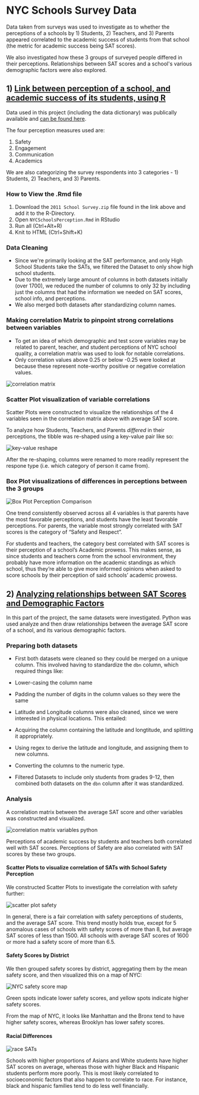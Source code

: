 # NYC Schools Survey Data

Data taken from surveys was used to investigate as to whether the perceptions of a schools by 1) Students, 2) Teachers, and 3) Parents appeared correlated to the academic success of students from that school (the metric for academic success being SAT scores). 

We also investigated how these 3 groups of surveyed people differed in their perceptions. Relationships between SAT scores and a school's various demographic factors were also explored.


## 1) [Link between perception of a school, and academic success of its students, using R](https://github.com/SphericalSilver/NYC-Schools-Survey-Data/blob/master/NYCSchoolsPerception.Rmd)

Data used in this project (including the data dictionary) was publically available and [can be found here](https://data.cityofnewyork.us/Education/2011-NYC-School-Survey/mnz3-dyi8).

The four perception measures used are:
1. Safety
2. Engagement
3. Communication
4. Academics

We are also categorizing the survey respondents into 3 categories - 1) Students, 2) Teachers, and 3) Parents.

### How to View the .Rmd file
1. Download the `2011 School Survey.zip` file found in the link above and add it to the R-Directory.
2. Open `NYCSchoolsPerception.Rmd` in RStudio
3. Run all (Ctrl+Alt+R)
4. Knit to HTML (Ctrl+Shift+K)

### Data Cleaning
- Since we're primarily looking at the SAT performance, and only High School Students take the SATs, we filtered the Dataset to only show high school students. 
- Due to the extremely large amount of columns in both datasets initially (over 1700), we reduced the number of columns to only 32 by including just the columns that had the information we needed on SAT scores, school info, and perceptions. 
- We also merged both datasets after standardizing column names. 

### Making correlation Matrix to pinpoint strong correlations between variables
- To get an idea of which demographic and test score variables may be related to parent, teacher, and student perceptions of NYC school quality, a correlation matrix was used to look for notable correlations.
 - Only correlation values above 0.25 or below -0.25 were looked at because these represent note-worthy positive or negative correlation values.
 
![correlation matrix](https://i.gyazo.com/81feb730117d8be2f22119fd45ea8650.png)
 
### Scatter Plot visualization of variable correlations
Scatter Plots were constructed to visualize the relationships of the 4 variables seen in the correlation matrix above with average SAT score.
 
To analyze how Students, Teachers, and Parents *differed* in their perceptions, the tibble was re-shaped using a key-value pair like so: 

![key-value reshape](https://i.gyazo.com/ed388245d890de5573ff924b6f686ae8.png)

After the re-shaping, columns were renamed to more readily represent the respone type (i.e. which category of person it came from).

### Box Plot visualizations of differences in perceptions between the 3 groups

![Box Plot Perception Comparison](https://i.gyazo.com/6fde6fd8b6786408817570196e61e455.png)

One trend consistently observed across all 4 variables is that parents have the most favorable perceptions, and students have the least favorable perceptions. For parents, the variable most strongly correlated with SAT scores is the category of “Safety and Respect”.

For students and teachers, the category best correlated with SAT scores is their perception of a school’s Academic prowess. This makes sense, as since students and teachers come from the school environment, they probably have more information on the academic standings as which school, thus they’re able to give more informed opinions when asked to score schools by their perception of said schools’ academic prowess.


## 2) [Analyzing relationships between SAT Scores and Demographic Factors](https://github.com/SphericalSilver/NYC-Schools-Survey-Data/blob/master/Relationship%2Bbetween%2BDemographic%2BFactors%2Band%2BSAT%2Bscores%2Bof%2BNYC%2BHigh%2BSchools.ipynb)

In this part of the project, the same datasets were investigated. Python was used analyze and then draw relationships between the average SAT score of a school, and its various demographic factors.

### Preparing both datasets

- First both datasets were cleaned so they could be merged on a unique column. This involved having to standardize the `dbn` column, which required things like:
 - Lower-casing the column name
 - Padding the number of digits in the column values so they were the same
 
- Latitude and Longitude columns were also cleaned, since we were interested in physical locations. This entailed:
 - Acquiring the column containing the latitude and longtitude, and splitting it appropriately.
 - Using regex to derive the latitude and longitude, and assigning them to new columns.
 - Converting the columns to the numeric type.
 
- Filtered Datasets to include only students from grades 9-12, then combined both datasets on the `dbn` column after it was standardized.

### Analysis

A correlation matrix between the average SAT score and other variables was constructed and visualized.

![correlation matrix variables python](https://i.gyazo.com/472540ee294a20cd2cae2465da05a267.png)

Perceptions of academic success by students and teachers both correlated well with SAT scores. Perceptions of Safety are also correlated with SAT scores by these two groups. 

#### Scatter Plots to visualize correlation of SATs with School Safety Perception

We constructed Scatter Plots to investigate the correlation with safety further:

![scatter plot safety](https://i.gyazo.com/012c493ce0ea86459893b18900d9ee01.png)

In general, there is a fair correlation with safety perceptions of students, and the average SAT score. This trend mostly holds true, except for 5 anomalous cases of schools with safety scores of more than 8, but average SAT scores of less than 1500. All schools with average SAT scores of 1600 or more had a safety score of more than 6.5.

#### Safety Scores by District

We then grouped safety scores by district, aggregating them by the mean safety score, and then visualized this on a map of NYC:

![NYC safety score map](https://i.gyazo.com/fc40a840bce4fedf207dc53889cf977d.png)

Green spots indicate lower safety scores, and yellow spots indicate higher safety scores.

From the map of NYC, it looks like Manhattan and the Bronx tend to have higher safety scores, whereas Brooklyn has lower safety scores.

#### Racial Differences 

![race SATs](https://i.gyazo.com/5dbbf0fdd347dd3c78e2a92cbfa5d141.png)

Schools with higher proportions of Asians and White students have higher SAT scores on average, whereas those with higher Black and Hispanic students perform more poorly. This is most likely correlated to socioeconomic factors that also happen to correlate to race. For instance, black and hispanic families tend to do less well financially.

